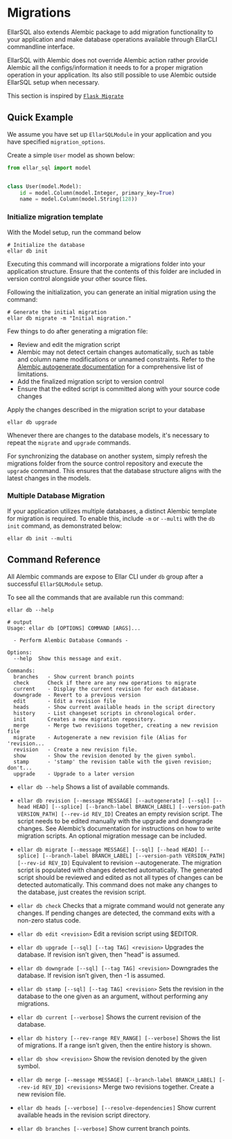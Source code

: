# **Migrations**
EllarSQL also extends Alembic package
to add migration functionality to your application and make database operations available through EllarCLI commandline interface.

EllarSQL with Alembic does not override Alembic action rather provide Alembic all the configs/information
it needs to for a proper migration operation in your application.
Its also still possible to use Alembic outside EllarSQL setup when necessary.

This section is inspired by [`Flask Migrate`](https://flask-migrate.readthedocs.io/en/latest/#)

## **Quick Example**
We assume you have set up `EllarSQLModule` in your application and you have specified `migration_options`.

Create a simple `User` model as shown below:

```python
from ellar_sql import model


class User(model.Model):
    id = model.Column(model.Integer, primary_key=True)
    name = model.Column(model.String(128))
```

### **Initialize migration template**
With the Model setup, run the command below

```shell
# Initialize the database
ellar db init
```

Executing this command will incorporate a migrations folder into your application structure. 
Ensure that the contents of this folder are included in version control alongside your other source files.

Following the initialization, you can generate an initial migration using the command:

```shell
# Generate the initial migration
ellar db migrate -m "Initial migration."
```
Few things to do after generating a migration file:

- Review and edit the migration script
- Alembic may not detect certain changes automatically, such as table and column name modifications or unnamed constraints. Refer to the [Alembic autogenerate documentation](https://alembic.sqlalchemy.org/en/latest/autogenerate.html#what-does-autogenerate-detect-and-what-does-it-not-detect) for a comprehensive list of limitations.
- Add the finalized migration script to version control
- Ensure that the edited script is committed along with your source code changes

Apply the changes described in the migration script to your database

```shell
ellar db upgrade
```

Whenever there are changes to the database models, it's necessary to repeat the `migrate` and `upgrade` commands.

For synchronizing the database on another system, simply refresh the migrations folder from the source control repository 
and execute the `upgrade` command. This ensures that the database structure aligns with the latest changes in the models.

### **Multiple Database Migration**
If your application utilizes multiple databases, a distinct Alembic template for migration is required. 
To enable this, include `-m` or `--multi` with the `db init` command, as demonstrated below:

```shell
ellar db init --multi
```

## **Command Reference**
All Alembic commands are expose to Ellar CLI under `db` group after a successful `EllarSQLModule` setup.

To see all the commands that are available run this command:
```shell
ellar db --help

# output
Usage: ellar db [OPTIONS] COMMAND [ARGS]...

  - Perform Alembic Database Commands -

Options:
  --help  Show this message and exit.

Commands:
  branches   - Show current branch points
  check      Check if there are any new operations to migrate
  current    - Display the current revision for each database.
  downgrade  - Revert to a previous version
  edit       - Edit a revision file
  heads      - Show current available heads in the script directory
  history    - List changeset scripts in chronological order.
  init       Creates a new migration repository.
  merge      - Merge two revisions together, creating a new revision file
  migrate    - Autogenerate a new revision file (Alias for 'revision...
  revision   - Create a new revision file.
  show       - Show the revision denoted by the given symbol.
  stamp      - 'stamp' the revision table with the given revision; don't...
  upgrade    - Upgrade to a later version

```

- `ellar db --help` 
  Shows a list of available commands.


- `ellar db revision [--message MESSAGE] [--autogenerate] [--sql] [--head HEAD] [--splice] [--branch-label BRANCH_LABEL] [--version-path VERSION_PATH] [--rev-id REV_ID]`
  Creates an empty revision script. The script needs to be edited manually with the upgrade and downgrade changes. See Alembic’s documentation for instructions on how to write migration scripts. An optional migration message can be included.


- `ellar db migrate [--message MESSAGE] [--sql] [--head HEAD] [--splice] [--branch-label BRANCH_LABEL] [--version-path VERSION_PATH] [--rev-id REV_ID]`
  Equivalent to revision --autogenerate. The migration script is populated with changes detected automatically. The generated script should be reviewed and edited as not all types of changes can be detected automatically. This command does not make any changes to the database, just creates the revision script.


- `ellar db check`
  Checks that a migrate command would not generate any changes. If pending changes are detected, the command exits with a non-zero status code.


- `ellar db edit <revision>`
  Edit a revision script using $EDITOR.


- `ellar db upgrade [--sql] [--tag TAG] <revision>`
  Upgrades the database. If revision isn’t given, then "head" is assumed.


- `ellar db downgrade [--sql] [--tag TAG] <revision>`
  Downgrades the database. If revision isn’t given, then -1 is assumed.


- `ellar db stamp [--sql] [--tag TAG] <revision>`
  Sets the revision in the database to the one given as an argument, without performing any migrations.


- `ellar db current [--verbose]`
  Shows the current revision of the database.


- `ellar db history [--rev-range REV_RANGE] [--verbose]`
  Shows the list of migrations. If a range isn’t given, then the entire history is shown.


- `ellar db show <revision>`
  Show the revision denoted by the given symbol.


- `ellar db merge [--message MESSAGE] [--branch-label BRANCH_LABEL] [--rev-id REV_ID] <revisions>`
  Merge two revisions together. Create a new revision file.


- `ellar db heads [--verbose] [--resolve-dependencies]`
  Show current available heads in the revision script directory.


- `ellar db branches [--verbose]`
  Show current branch points.
